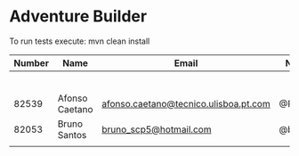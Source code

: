 # Adventure Builder

To run tests execute: mvn clean install

|   Number   |          Name           |            Email                       |   Name GitHUb  | Module(s) |
| ---------- | ----------------------- | -------------------------------------- | ---------------| --------- |
|            |                         |                                        |                |           |
|            |                         |                                        |                |           |
|            |                         |                                        |                |           |
|            |                         |                                        |                |           |
|            |                         |                                        |                |           |
|            |                         |                                        |                |           |
|   82539    |     Afonso Caetano      | afonso.caetano@tecnico.ulisboa.pt.com  |    @PrimeAC    | Activity  |
|   82053    |     Bruno Santos        | bruno_scp5@hotmail.com                 | @brunoaosantos | Activity  |
|            |                         |                                        |                |           |
 
